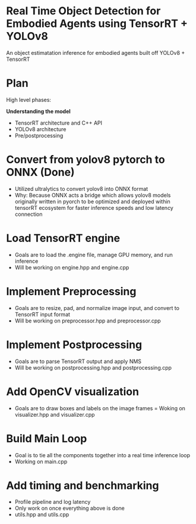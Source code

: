# Real Time Object Detection for Embodied Agents using TensorRT + YOLOv8
An object estimatation inference for embodied agents built off YOLOv8 + TensorRT

# Plan
High level phases:

**Understanding the model**
- TensorRT architecture and C++ API
- YOLOv8 architecture
- Pre/postprocessing

# Convert from yolov8 pytorch to ONNX (Done)
- Utilized ultralytics to convert yolov8 into ONNX format
- Why: Because ONNX acts a bridge which allows yolov8 models originally
written in pyorch to be optimized and deployed within tensorRT ecosystem for
faster inference speeds and low latency connection

# Load TensorRT engine
- Goals are to load the .engine file, manage GPU 
memory, and run inference
- Will be working on engine.hpp and engine.cpp

# Implement Preprocessing
- Goals are to resize, pad, and normalize image input, and convert to TensorRT input format
- Will be working on preprocessor.hpp and preprocessor.cpp

# Implement Postprocessing
- Goals are to parse TensorRT output and apply NMS
- Will be working on postprocessing.hpp and postprocessing.cpp

# Add OpenCV visualization
- Goals are to draw boxes and labels on the image frames
= Woking on visualizer.hpp and visualizer.cpp

# Build Main Loop
- Goal is to tie all the components together into a real time inference loop
- Working on main.cpp

# Add timing and benchmarking
- Profile pipeline and log latency
- Only work on once everything above is done
- utils.hpp and utils.cpp


